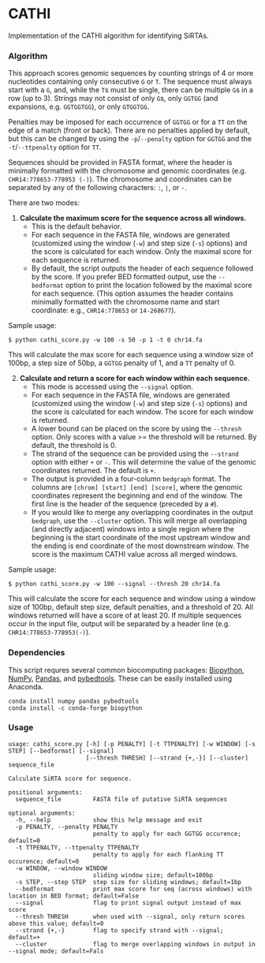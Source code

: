 # CATHI
Implementation of the CATHI algorithm for identifying SiRTAs.

### Algorithm
This approach scores genomic sequences by counting strings of 4 or more nucleotides containing only consecutive `G` or `T`. The sequence must always start with a `G`, and, while the `T`s must be single, there can be multiple `G`s in a row (up to 3). Strings may not consist of only `G`s, only `GGTGG` (and expansions, e.g. `GGTGGTGG`), or only `GTGGTGG`.

Penalties may be imposed for each occurrence of `GGTGG` or for a `TT` on the edge of a match (front or back). There are no penalties applied by default, but this can be changed by using the `-p`/`--penalty` option for `GGTGG` and the `-t`/`--ttpenalty` option for `TT`.

Sequences should be provided in FASTA format, where the header is minimally formatted with the chromosome and genomic coordinates (e.g. `CHR14:778653-778953 (-)`). The chromosome and coordinates can be separated by any of the following characters: `:`, `|`, or `-`.

There are two modes:
1. **Calculate the maximum score for the sequence across all windows.**
    - This is the default behavior.
    - For each sequence in the FASTA file, windows are generated (customized using the window (`-w`) and step size (`-s`) options) and the score is calculated for each window. Only the maximal score for each sequence is returned.
    - By default, the script outputs the header of each sequence followed by the score. If you prefer BED formatted output, use the `--bedformat` option to print the location followed by the maximal score for each sequence. (This option assumes the header contains minimally formatted with the chromosome name and start coordinate: e.g., `CHR14:778653` or `14-268677`).

Sample usage:
```
$ python cathi_score.py -w 100 -s 50 -p 1 -t 0 chr14.fa
```
This will calculate the max score for each sequence using a window size of 100bp, a step size of 50bp, a `GGTGG` penalty of 1, and a `TT` penalty of 0.

2. **Calculate and return a score for each window within each sequence.**
    - This mode is accessed using the `--signal` option.
    - For each sequence in the FASTA file, windows are generated (customized using the window (`-w`) and step size (`-s`) options) and the score is calculated for each window. The score for each window is returned.
    - A lower bound can be placed on the score by using the `--thresh` option. Only scores with a value >= the threshold will be returned. By default, the threshold is 0.
    - The strand of the sequence can be provided using the `--strand` option with either `+` or `-`. This will determine the value of the genomic coordinates returned. The default is `+`.
    - The output is provided in a four-column `bedgraph` format. The columns are `[chrom] [start] [end] [score]`, where the genomic coordinates represent the beginning and end of the window. The first line is the header of the sequence (preceded by a `#`).
    - If you would like to merge any overlapping coordinates in the output `bedgraph`, use the `--cluster` option. This will merge all overlapping (and directly adjacent) windows into a single region where the beginning is the start coordinate of the most upstream window and the ending is end coordinate of the most downstream window. The score is the maximum CATHI value across all merged windows.

Sample usage:
```
$ python cathi_score.py -w 100 --signal --thresh 20 chr14.fa
```
This will calculate the score for each sequence and window using a window size of 100bp, default step size, default penalties, and a threshold of 20. All windows returned will have a score of at least 20. If multiple sequences occur in the input file, output will be separated by a header line (e.g. `CHR14:778653-778953(-)`).


### Dependencies
This script requres several common biocomputing packages: [Biopython](https://biopython.org),  [NumPy](https://numpy.org), [Pandas](https://pandas.pydata.org), and [pybedtools](https://daler.github.io/pybedtools/index.html#). These can be easily installed using Anaconda.

```
conda install numpy pandas pybedtools
conda install -c conda-forge biopython
```

### Usage
```
usage: cathi_score.py [-h] [-p PENALTY] [-t TTPENALTY] [-w WINDOW] [-s STEP] [--bedformat] [--signal]
                      [--thresh THRESH] [--strand {+,-}] [--cluster] sequence_file

Calculate SiRTA score for sequence.

positional arguments:
  sequence_file         FASTA file of putative SiRTA sequences

optional arguments:
  -h, --help            show this help message and exit
  -p PENALTY, --penalty PENALTY
                        penalty to apply for each GGTGG occurence; default=0
  -t TTPENALTY, --ttpenalty TTPENALTY
                        penalty to apply for each flanking TT occurence; default=0
  -w WINDOW, --window WINDOW
                        sliding window size; default=100bp
  -s STEP, --step STEP  step size for sliding windows; default=1bp
  --bedformat           print max score for seq (across windows) with location in BED format; default=False
  --signal              flag to print signal output instead of max score
  --thresh THRESH       when used with --signal, only return scores above this value; default=0
  --strand {+,-}        flag to specify strand with --signal; default=+
  --cluster             flag to merge overlapping windows in output in --signal mode; default=Fals
```
